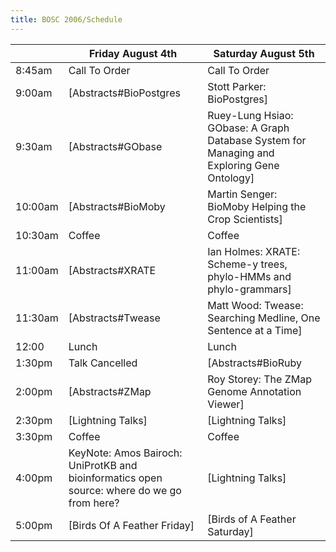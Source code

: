 ```yaml
---
title: BOSC 2006/Schedule
---
```


|         | Friday August 4th                                                                                                 | Saturday August 5th                                                                                                                                                                                                                   |
|---------|-------------------------------------------------------------------------------------------------------------------|---------------------------------------------------------------------------------------------------------------------------------------------------------------------------------------------------------------------------------------|
| 8:45am  | Call To Order                                                                                                     | Call To Order                                                                                                                                                                                                                         |
| 9:00am  | \[Abstracts\#BioPostgres | Stott Parker: BioPostgres\]                                                            | KeyNote: Alberto M.R. Davilla: The BiowebDB Consortium: A Bridge for Bioinformatics Development                                                                                                                                       |
| 9:30am  | \[Abstracts\#GObase | Ruey-Lung Hsiao: GObase: A Graph Database System for Managing and Exploring Gene Ontology\] |                                                                                                                                                                                                                                       |
| 10:00am | \[Abstracts\#BioMoby | Martin Senger: BioMoby Helping the Crop Scientists\]                                       | \[Abstracts\#CaIntegrator | Subhashree Madhavan: CaIntegrator - An Open Source Translational Informatics Platform to Integrate Clinical Trials and High Throughput Molecular Analysis in Support of Transition to Tailored Therapy \] |
| 10:30am | Coffee                                                                                                            | Coffee                                                                                                                                                                                                                                |
| 11:00am | \[Abstracts\#XRATE | Ian Holmes: XRATE: Scheme-y trees, phylo-HMMs and phylo-grammars\]                           | \[Abstrats\#SHOGUN | Soren Sonnenburg: SHOGUN - A Large Scale Machine Learning Toolbox for Biological Sequence Analysis\]                                                                                                             |
| 11:30am | \[Abstracts\#Twease | Matt Wood: Twease: Searching Medline, One Sentence at a Time\]                              | \[Abstracts\#XMLPipeDB | Kam Dalquist: XMLPipeDB: A Reusable, Open Source Tool Chain for Building Relational Databases from XML Sources\]                                                                                             |
| 12:00   | Lunch                                                                                                             | Lunch                                                                                                                                                                                                                                 |
| 1:30pm  | Talk Cancelled                                                                                                    | \[Abstracts\#BioRuby | Toshiaki Katayama: BioRuby Shell and BioRuby Tools\]                                                                                                                                                           |
| 2:00pm  | \[Abstracts\#ZMap | Roy Storey: The ZMap Genome Annotation Viewer\]                                               | \[Abstracts\#NESCent | Hilmar Lapp: Informatics for Evolutionary Science and Synthesis\]                                                                                                                                              |
| 2:30pm  | \[Lightning Talks\]                                                                                               | \[Lightning Talks\]                                                                                                                                                                                                                   |
| 3:30pm  | Coffee                                                                                                            | Coffee                                                                                                                                                                                                                                |
| 4:00pm  | KeyNote: Amos Bairoch: UniProtKB and bioinformatics open source: where do we go from here?                        | \[Lightning Talks\]                                                                                                                                                                                                                   |
| 5:00pm  | \[Birds Of A Feather Friday\]                                                                                     | \[Birds of A Feather Saturday\]                                                                                                                                                                                                       |


